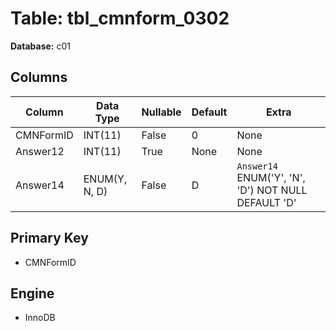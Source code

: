 # Table: tbl_cmnform_0302

**Database:** c01

## Columns

| Column | Data Type | Nullable | Default | Extra |
|--------|-----------|----------|---------|-------|
| CMNFormID | INT(11) | False | 0 | None |
| Answer12 | INT(11) | True | None | None |
| Answer14 | ENUM(Y, N, D) | False | D | `Answer14` ENUM('Y', 'N', 'D') NOT NULL DEFAULT 'D' |

## Primary Key
- CMNFormID

## Engine
- InnoDB
